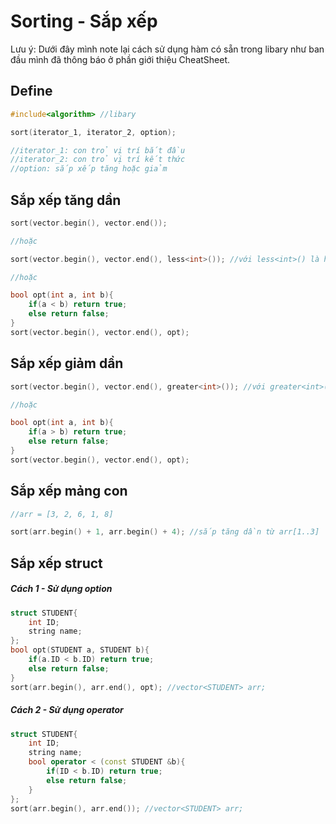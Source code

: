 # Sorting - Sắp xếp
Lưu ý: Dưới đây mình note lại cách sử dụng hàm có sẵn trong libary như ban đầu mình đã thông báo ở phần giới thiệu CheatSheet.
## Define
```c++
#include<algorithm> //libary

sort(iterator_1, iterator_2, option);

//iterator_1: con trỏ vị trí bắt đầu
//iterator_2: con trỏ vị trí kết thức
//option: sắp xếp tăng hoặc giảm
```

## Sắp xếp tăng dần
```c++
sort(vector.begin(), vector.end());

//hoặc

sort(vector.begin(), vector.end(), less<int>()); //với less<int>() là hàm có sẵn

//hoặc

bool opt(int a, int b){
	if(a < b) return true;
    else return false;
}
sort(vector.begin(), vector.end(), opt);
```

## Sắp xếp giảm dần
```c++
sort(vector.begin(), vector.end(), greater<int>()); //với greater<int>() có sẵn

//hoặc

bool opt(int a, int b){
	if(a > b) return true;
    else return false;
}
sort(vector.begin(), vector.end(), opt);
```

## Sắp xếp mảng con
```c++
//arr = [3, 2, 6, 1, 8]

sort(arr.begin() + 1, arr.begin() + 4); //sắp tăng dần từ arr[1..3]
```

## Sắp xếp struct

##### Cách 1 - Sử dụng option
```c++
struct STUDENT{
	int ID;
    string name;
};
bool opt(STUDENT a, STUDENT b){
	if(a.ID < b.ID) return true;
    else return false;
}
sort(arr.begin(), arr.end(), opt); //vector<STUDENT> arr;
```

##### Cách 2 - Sử dụng operator
```c++
struct STUDENT{
	int ID;
    string name;
    bool operator < (const STUDENT &b){
    	if(ID < b.ID) return true;
        else return false;
    }
};
sort(arr.begin(), arr.end()); //vector<STUDENT> arr;
```